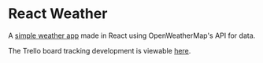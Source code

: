 # React Weather

A [simple weather app](https://brennan-pilcher.github.io/react-weather) made in React using OpenWeatherMap's API for data.

The Trello board tracking development is viewable [here](https://trello.com/b/BDUrvvFz/react-weather).
